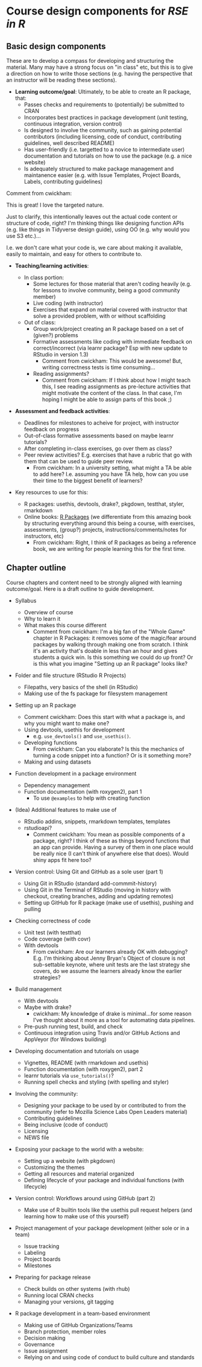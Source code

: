 # Course design components for *RSE in R*

## Basic design components

These are to develop a compass for developing and structuring the material.
Many may have a strong focus on "in class" etc, 
but this is to give a direction on how to write those sections
(e.g. having the perspective that an instructor will be reading these sections).

- **Learning outcome/goal**: Ultimately, to be able to create an R package, that:
    - Passes checks and requirements to (potentially) be submitted to CRAN
    - Incorporates best practices in package development 
    (unit testing, continuous integration, version control)
    - Is designed to involve the community, such as gaining potential contributors
    (including licensing, code of conduct, contributing guidelines, 
    well described README)
    - Has user-friendly (i.e. targetted to a novice to intermediate user)
    documentation and tutorials on how to use the package (e.g. a nice website)
    - Is adequately structured to make package management and maintanence easier
    (e.g. with Issue Templates, Project Boards, Labels, contributing guidelines)
    
Comment from cwickham:

This is great! I love the targeted nature.

Just to clarify, this intentionally leaves out the actual code content or structure of code, right? I'm thinking things like designing function APIs (e.g. like things in Tidyverse design guide), using OO (e.g. why would you use S3 etc.)...

I.e. we don't care what your code is, we care about making it available, easily to maintain, and easy for others to contribute to.

    
- **Teaching/learning activities**:
    - In class portion: 
        - Some lectures for those material that aren't coding heavily
        (e.g. for lessons to involve community, being a good community member)
        - Live coding (with instructor)
        - Exercises that expand on material covered with instructor that 
        solve a provided problem, with or without scaffolding
    - Out of class: 
        - Group work/project creating an R package based on a set of (given?) problems
        - Formative assessments like coding with immediate feedback on correct/incorrect
        (via learnr package? Esp with new update to RStudio in version 1.3)
          - Comment from cwickham: This would be awesome! But, writing correctness tests is time consuming...
        - Reading assignments?
          - Comment from cwickham: If I think about how I might teach this, I see reading assignments as pre-lecture activities that might motivate the content of the class. In that case, I'm hoping I might be able to assign parts of this book ;)

- **Assessment and feedback activities**:
    - Deadlines for milestones to acheive for project, with instructor feedback on progress
    - Out-of-class formative assessments based on maybe learnr tutorials?
    - After completing in-class exercises, go over them as class?
    - Peer review activities? E.g. exercises that have a rubric that go with them that can be used to guide peer review.
      - From cwickham: In a university setting, what might a TA be able to add here? I.e. assuming you have TA help, how can you use their time to the biggest benefit of learners?

- Key resources to use for this:
  - R packages: usethis, devtools, drake?, pkgdown, testthat, styler, rmarkdown
  - Online books: [R Packages](https://r-pkgs.org/) 
  (we differentiate from this amazing book by structuring everything around 
  this being a course, with exercises, assessments, (group?) projects, 
  instructions/comments/notes for instructors, etc)
    - From cwickham: Right, I think of R packages as being a reference book, we are writing for people learning this for the first time.

## Chapter outline

Course chapters and content need to be strongly aligned with learning outcome/goal.
Here is a draft outline to guide development.

- Syllabus
    - Overview of course
    - Why to learn it
    - What makes this course different
      - Comment from cwickham: I'm a big fan of the "Whole Game" chapter in R Packages: it removes some of the magic/fear around packages by walking through making one from scratch. I think it's an activity that's doable in less than an hour and gives students a quick win. Is this something we could do up front? Or is this what you imagine "Setting up an R package" looks like?

- Folder and file structure (RStudio R Projects)
    - Filepaths, very basics of the shell (in RStudio)
    - Making use of the fs package for filesystem management
    
- Setting up an R package
    - Comment cwickham: Does this start with what a package is, and why you might want to make one?
    - Using devtools, usethis for development
        - e.g. `use_devtools()` and `use_usethis()`.
    - Developing functions
      - From cwickham: Can you elaborate? Is this the mechanics of turning a code snippet into a function? Or is it something more?
    - Making and using datasets

- Function development in a package environment
    - Dependency management
    - Function documentation (with roxygen2), part 1
        - To use `@examples` to help with creating function

- (Idea) Additional features to make use of
    - RStudio addins, snippets, rmarkdown templates, templates
    - rstudioapi?
        - Comment cwickham: You mean as possible components of a package, right? I think of these as things beyond functions that an app can provide. Having a survey of them in one place would be really nice (I can't think of anywhere else that does). Would shiny apps fit here too?


- Version control: Using Git and GitHub as a sole user (part 1)
    - Using Git in RStudio (standard add-commmit-history)
    - Using Git in the Terminal of RStudio (moving in history with checkout,
    creating branches, adding and updating remotes)
    - Setting up GitHub for R package (make use of usethis), pushing and pulling

- Checking correctness of code
    - Unit test (with testthat)
    - Code coverage (with covr)
    - With devtools
      - From cwickham: Are our learners already OK with debugging? E.g. I'm thinking about Jenny Bryan's Object of closure is not sub-settable keynote, where unit tests are the last strategy she covers, do we assume the learners already know the earlier strategies?

- Build management
    - With devtools
    - Maybe with drake?
      - cwickham: My knowledge of drake is minimal...for some reason I've thought about it more as a tool for automating data pipelines.
    - Pre-push running test, build, and check
    - Continuous integration using Travis and/or GitHub Actions and AppVeyor 
    (for Windows building)

- Developing documentation and tutorials on usage
    - Vignettes, README (with rmarkdown and usethis)
    - Function documentation (with roxygen2), part 2
    - learnr tutorials via `use_tutorials()`?
    - Running spell checks and styling (with spelling and styler)

- Involving the community:
    - Designing your package to be used by or contributed to from the community
    (refer to Mozilla Science Labs Open Leaders material)
    - Contributing guidelines 
    - Being inclusive (code of conduct)
    - Licensing
    - NEWS file

- Exposing your package to the world with a website:
    - Setting up a website (with pkgdown)
    - Customizing the themes
    - Getting all resources and material organized
    - Defining lifecycle of your package and individual functions (with lifecycle)

- Version control: Workflows around using GitHub (part 2)
    - Make use of R builtin tools like the usethis pull request helpers 
    (and learning how to make use of this yourself)

- Project management of your package development (either sole or in a team)
    - Issue tracking
    - Labeling
    - Project boards
    - Milestones

- Preparing for package release
    - Check builds on other systems (with rhub)
    - Running local CRAN checks
    - Managing your versions, git tagging

- R package development in a team-based environment
    - Making use of GitHub Organizations/Teams
    - Branch protection, member roles
    - Decision making
    - Governance
    - Issue assignment
    - Relying on and using code of conduct to build culture and standards
